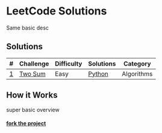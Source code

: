 

# LeetCode Solutions
Same basic desc

## Solutions
| # | Challenge | Difficulty | Solutions | Category |
| - | --------- | ---------- | --------- | -------- |
| [1](https://leetcode.com/problems/two-sum/) | [Two Sum](solutions/two-sum) | Easy | [Python](solutions/two-sum/solution.py) | Algorithms |

## How it Works
super basic overview

#### [fork the project](http://example.com) 